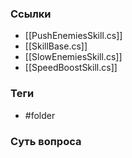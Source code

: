 ### Ссылки
- [[PushEnemiesSkill.cs]]
- [[SkillBase.cs]]
- [[SlowEnemiesSkill.cs]]
- [[SpeedBoostSkill.cs]]
### Теги
- #folder 
### Суть вопроса